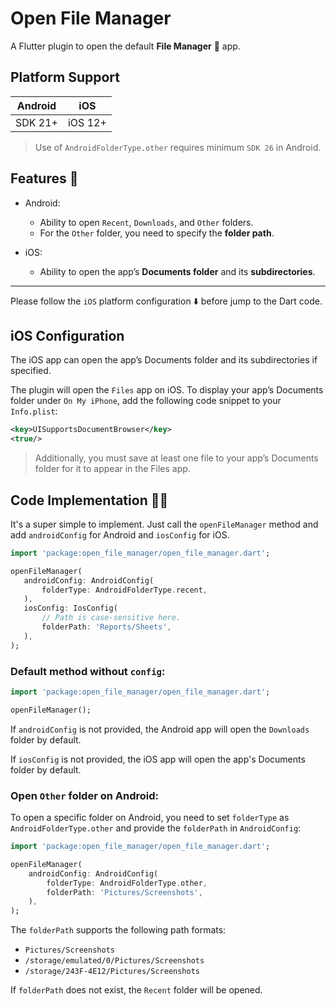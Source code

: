 # Open File Manager

A Flutter plugin to open the default **File Manager** 📁 app.

## Platform Support

| Android     | iOS     |
|-------------|---------|
| SDK 21+     | iOS 12+ |

> Use of `AndroidFolderType.other` requires minimum `SDK 26` in Android.

## Features 🚀

- Android:
  - Ability to open `Recent`, `Downloads`, and `Other` folders.
  - For the `Other` folder, you need to specify the **folder path**.

- iOS:
  - Ability to open the app’s **Documents folder** and its **subdirectories**.

---

Please follow the `iOS` platform configuration ⬇️ before jump to the Dart code.

## iOS Configuration

The iOS app can open the app’s Documents folder and its subdirectories if specified.

The plugin will open the `Files` app on iOS. To display your app’s Documents folder under `On My iPhone`, add the following code snippet to your `Info.plist`:

```xml
<key>UISupportsDocumentBrowser</key>  
<true/>
```

> Additionally, you must save at least one file to your app’s Documents folder for it to appear in the Files app.

## Code Implementation 👨‍💻

It's a super simple to implement. Just call the `openFileManager` method and add `androidConfig` for Android and `iosConfig` for iOS.
 
 ```dart
 import 'package:open_file_manager/open_file_manager.dart';

openFileManager(
    androidConfig: AndroidConfig(
        folderType: AndroidFolderType.recent,
    ),
    iosConfig: IosConfig(
        // Path is case-sensitive here.
        folderPath: 'Reports/Sheets',
    ),
);
 ```

 ### Default method without `config`:

 ```dart
 import 'package:open_file_manager/open_file_manager.dart';

 openFileManager();
 ```

If `androidConfig` is not provided, the Android app will open the `Downloads` folder by default.

If `iosConfig` is not provided, the iOS app will open the app's Documents folder by default.

### Open `Other` folder on Android:

To open a specific folder on Android, you need to set `folderType` as `AndroidFolderType.other` and provide the `folderPath` in `AndroidConfig`:

```dart
import 'package:open_file_manager/open_file_manager.dart';

openFileManager(
    androidConfig: AndroidConfig(
        folderType: AndroidFolderType.other,
        folderPath: 'Pictures/Screenshots',
    ),
);
```

The `folderPath` supports the following path formats:

- `Pictures/Screenshots`
- `/storage/emulated/0/Pictures/Screenshots`
- `/storage/243F-4E12/Pictures/Screenshots`

If `folderPath` does not exist, the `Recent` folder will be opened.
